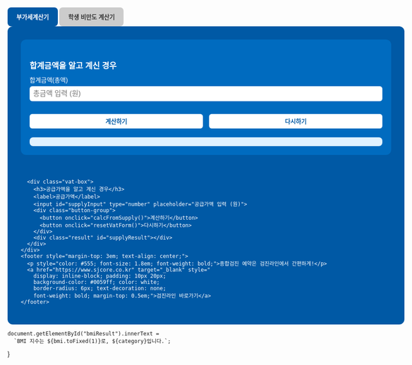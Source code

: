 <html lang="ko">
<head>
  <meta charset="UTF-8">
  <title>건강 계산기</title>
  <style>
    body { font-family: Arial, sans-serif; margin: 0 auto; max-width: 900px; padding: 2em; }

    .tab-buttons {
      display: flex;
      gap: 10px;
      margin-bottom: 20px;
    }

    .tab-btn {
      padding: 12px 20px;
      border: none;
      border-radius: 8px;
      font-weight: bold;
      cursor: pointer;
      background-color: #ccc;
      color: #333;
      transition: all 0.2s;
    }

    .tab-btn.active {
      background-color: #0059a5;
      color: white;
    }

    .tab-section {
      display: none;
    }

    .tab-section.active {
      display: block;
    }

    .vat-container {
      display: flex;
      flex-wrap: wrap;
      gap: 40px;
      background: #0059a5;
      padding: 30px;
      border-radius: 12px;
      color: white;
    }

    .vat-box {
      flex: 1;
      min-width: 300px;
      background: #006bbf;
      padding: 20px;
      border-radius: 12px;
    }

    .vat-box h3 {
      font-size: 18px;
      margin-bottom: 10px;
    }

    .vat-box label {
      display: block;
      margin-top: 10px;
      font-size: 14px;
    }

    .vat-box input {
      width: 100%;
      padding: 8px;
      margin-top: 5px;
      border-radius: 6px;
      border: none;
      font-size: 16px;
    }

    .vat-box button {
      margin-top: 15px;
      padding: 10px 15px;
      font-weight: bold;
      border: none;
      border-radius: 6px;
      background: white;
      color: #0059a5;
      cursor: pointer;
    }

    .vat-box .result {
      margin-top: 20px;
      background: #e0f2ff;
      padding: 10px;
      border-radius: 8px;
      color: #003b71;
      font-weight: bold;
    }

    .bmi-box input, select {
      margin: 0.5em 0;
      padding: 0.5em;
      width: 100%;
      box-sizing: border-box;
    }

    .bmi-box .result {
      margin-top: 1.5em;
      font-size: 1.2em;
      font-weight: bold;
      white-space: pre-line;
    }

    .button-group { display: flex; gap: 1em; margin-top: 1em; }
    .button-group button { flex: 1; padding: 0.5em; }
    select#gender { height: 40px; }

    .blood-check-box {
      text-align: center;
      margin-top: 1.5em;
      border: 1px solid #999;
      padding: 1em;
    }
    .blood-check-box .title {
      background: #dbe4ff;
      padding: 0.2em;
      font-weight: bold;
    }
    .blood-check-box .status {
      font-size: 3em;
      font-weight: bold;
      margin: 0.5em 0;
    }
    .blood-check-box.normal { background: #e0f0ff; }
    .blood-check-box.overweight { background: #ffffcc; }
    .blood-check-box.obese { background: #ffb3b3; }
  </style>
</head>
<body>

  <div class="tab-buttons">
    <button class="tab-btn active" onclick="switchTab(event, 'vat')">부가세계산기</button>
    <button class="tab-btn" onclick="switchTab(event, 'bmi')">학생 비만도 계산기</button>
  </div>

  <!-- 부가세계산기 -->
  <div class="tab-section active" id="tab-vat">
    <div class="vat-container">
      <div class="vat-box">
        <h3>합계금액을 알고 계신 경우</h3>
        <label>합계금액(총액)</label>
        <input id="totalInput" type="number" placeholder="총금액 입력 (원)">
        <div class="button-group">
          <button onclick="calcFromTotal()">계산하기</button>
          <button onclick="resetVatForm()">다시하기</button>
        </div>
        <div class="result" id="totalResult"></div>
      </div>

      <div class="vat-box">
        <h3>공급가액을 알고 계신 경우</h3>
        <label>공급가액</label>
        <input id="supplyInput" type="number" placeholder="공급가액 입력 (원)">
        <div class="button-group">
          <button onclick="calcFromSupply()">계산하기</button>
          <button onclick="resetVatForm()">다시하기</button>
        </div>
        <div class="result" id="supplyResult"></div>
      </div>
    </div>
    <footer style="margin-top: 3em; text-align: center;">
      <p style="color: #555; font-size: 1.8em; font-weight: bold;">종합검진 예약은 검진라인에서 간편하게!</p>
      <a href="https://www.sjcore.co.kr" target="_blank" style="
        display: inline-block; padding: 10px 20px;
        background-color: #0059ff; color: white;
        border-radius: 6px; text-decoration: none;
        font-weight: bold; margin-top: 0.5em;">검진라인 바로가기</a>
    </footer>
  </div>

  <!-- 학생 비만도 계산기 -->
  <div class="tab-section" id="tab-bmi">
    <!-- BMI 계산기 내용 동일 -->
  </div>

<script>
  function switchTab(event, type) {
    const tabs = document.querySelectorAll(".tab-section");
    const buttons = document.querySelectorAll(".tab-btn");
    tabs.forEach(tab => tab.classList.remove("active"));
    buttons.forEach(btn => btn.classList.remove("active"));
    document.getElementById("tab-" + type).classList.add("active");
    event.target.classList.add("active");
  }

  function formatWon(value) {
    return value.toLocaleString('ko-KR') + ' 원';
  }

  function calcFromTotal() {
    const total = parseFloat(document.getElementById("totalInput").value);
    if (isNaN(total) || total <= 0) {
      document.getElementById("totalResult").innerText = "올바른 총금액을 입력하세요.";
      return;
    }
    const supply = total / 1.1;
    const tax = total - supply;
    document.getElementById("totalResult").innerHTML =
      `공급가액: ${formatWon(Math.floor(supply))}<br>부가세액: ${formatWon(Math.floor(tax))}`;
  }

  function calcFromSupply() {
    const supply = parseFloat(document.getElementById("supplyInput").value);
    if (isNaN(supply) || supply <= 0) {
      document.getElementById("supplyResult").innerText = "올바른 공급가액을 입력하세요.";
      return;
    }
    const tax = supply * 0.1;
    const total = supply + tax;
    document.getElementById("supplyResult").innerHTML =
      `부가세액: ${formatWon(Math.floor(tax))}<br>합계금액: ${formatWon(Math.floor(total))}`;
  }

  function resetVatForm() {
    document.getElementById("totalInput").value = "";
    document.getElementById("supplyInput").value = "";
    document.getElementById("totalResult").innerHTML = "";
    document.getElementById("supplyResult").innerHTML = "";
  }
</script>

</body>
</html>


    document.getElementById("bmiResult").innerText =
      `BMI 지수는 ${bmi.toFixed(1)}로, ${category}입니다.`;
  }
</script>
